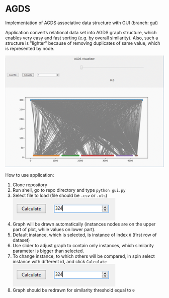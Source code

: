 # AGDS
Implementation of AGDS associative data structure with GUI (branch: gui)

Application converts relational data set into AGDS graph structure, which enables very easy and fast sorting (e.g. by overall similarity).
Also, such a structure is "lighter" because of removing duplicates of same value, which is represented by node.

![Slider](/images/slider.gif)

How to use application:
1. Clone repository
2. Run shell, go to repo directory and type `python gui.py`
3. Select file to load (file should be `.csv` or `.xls`) ![Load](/images/calculate.PNG)
4. Graph will be drawn automatically (instances nodes are on the upper part of plot, while values on lower part).
5. Default instance, which is selected, is instance of index `0` (first row of dataset)
6. Use slider to adjust graph to contain only instances, which similarity parameter is bigger than selected.
7. To change instance, to which others will be compared, in spin select instance with different id, and click `Calculate`
![Calculate](/images/calculate.PNG)
8. Graph should be redrawn for similarity threshold equal to `0`
